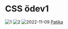# CSS ödev1

![1](https://user-images.githubusercontent.com/113728651/200956542-2d7ebcbb-e03c-4b64-b204-3406b4edc9a1.png)
![2](https://user-images.githubusercontent.com/113728651/200956550-b02bf124-2af8-43ca-a1ed-de0b10bf2405.png)
![2022-11-09](https://user-images.githubusercontent.com/113728651/200956559-0dd9da60-9035-4a02-aa31-baa20fa6b3dd.png)
[Patika](https://app.patika.dev/paths)
